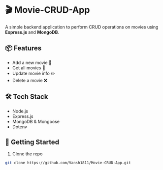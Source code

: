 # 🎬 Movie-CRUD-App

A simple backend application to perform CRUD operations on movies using **Express.js** and **MongoDB**.

## 📦 Features
- Add a new movie 🎥
- Get all movies 📄
- Update movie info ✏️
- Delete a movie ❌

## 🛠 Tech Stack
- Node.js
- Express.js
- MongoDB & Mongoose
- Dotenv

## 🚀 Getting Started

1. Clone the repo  
```bash
git clone https://github.com/Vansh1811/Movie-CRUD-App.git
